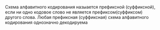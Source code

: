 Схема алфавитного кодирования назыается префиксной (суффиксной), если ни одно кодовое слово не является префиксом(суффиксом) другого слова. Любая префиксная (суффиксная) схема алфавитного кодирования однозначно декодируема
